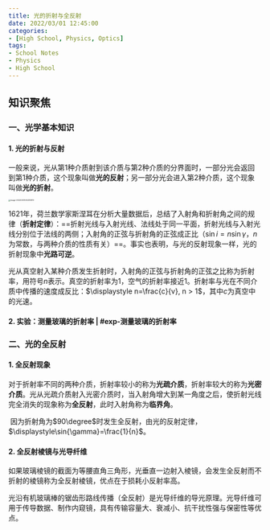 ```yaml
---
title: 光的折射与全反射
date: 2022/03/01 12:45:00
categories:
- [High School, Physics, Optics]
tags:
- School Notes
- Physics
- High School
---
```


## 知识聚焦

### 一、光学基本知识

#### 1. 光的折射与反射

​	一般来说，光从第1种介质射到该介质与第2种介质的分界面时，一部分光会返回到第1种介质，这个现象叫做**光的反射**；另一部分光会进入第2种介质，这个现象叫做**光的折射**。

<img src="https://raw.githubusercontent.com/PassionPenguin/picgo-database/main/image-20220301005313879.png" alt="image-20220301005313879" style="zoom: 25%;" />

​	1621年，荷兰数学家斯涅耳在分析大量数据后，总结了入射角和折射角之间的规律（**折射定律**）：==折射光线与入射光线、法线处于同一平面，折射光线与入射光线分别位于法线的两侧；入射角的正弦与折射角的正弦成正比（$\sin{i}=n\sin{\gamma}$，$n$为常数，与两种介质的性质有关）==。事实也表明，与光的反射现象一样，光的折射现象中**光路可逆**。

​	光从真空射入某种介质发生折射时，入射角的正弦与折射角的正弦之比称为折射率，用符号$n$表示。真空的折射率为1，空气的折射率接近1。折射率与光在不同介质中传播的速度成反比：$\displaystyle n=\frac{c}{v}, n > 1$，其中$c$为真空中的光速。

#### 2. 实验：测量玻璃的折射率 | #exp-测量玻璃的折射率

### 二、光的全反射

#### 1. 全反射现象

​	对于折射率不同的两种介质，折射率较小的称为**光疏介质**，折射率较大的称为**光密介质**。光从光疏介质射入光密介质时，当入射角增大到某一角度之后，使折射光线完全消失的现象称为**全反射**，此时入射角称为**临界角**。

​	因为折射角为$90\degree$时发生全反射，由光的反射定律，$\displaystyle\sin{\gamma}=\frac{1}{n}$。

#### 2. 全反射棱镜与光导纤维

​	如果玻璃棱镜的截面为等腰直角三角形，光垂直一边射入棱镜，会发生全反射而不折射的棱镜称为全反射棱镜，优点在于损耗小反射率高。

​	光沿有机玻璃棒的锯齿形路线传播（全反射）是光导纤维的导光原理。光导纤维可用于传导数据、制作内窥镜，具有传输容量大、衰减小、抗干扰性强与保密性等优点。


